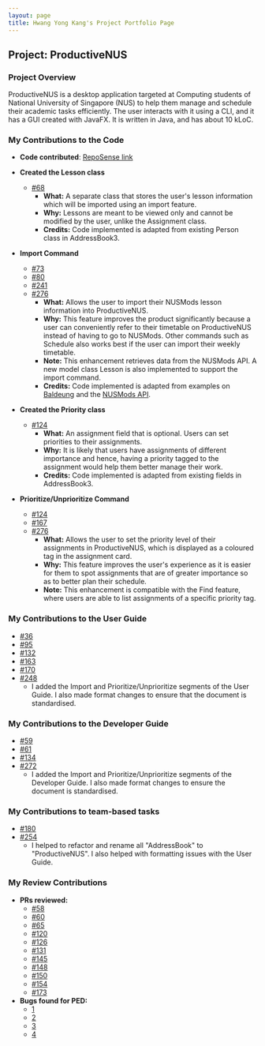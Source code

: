 ```yaml
---
layout: page
title: Hwang Yong Kang's Project Portfolio Page
---
```


## Project: ProductiveNUS

### Project Overview

ProductiveNUS is a desktop application targeted at Computing students of National University of Singapore (NUS) to help them manage and schedule their academic tasks efficiently. The user interacts with it using a CLI, and it has a GUI created with JavaFX. It is written in Java, and has about 10 kLoC.

### My Contributions to the Code

* **Code contributed**: [RepoSense link](https://nus-cs2103-ay2021s1.github.io/tp-dashboard/#breakdown=true&search=hyngkng)

* **Created the Lesson class**
  * [\#68](https://github.com/AY2021S1-CS2103T-F11-3/tp/pull/68/files)
    * **What:** A separate class that stores the user's lesson information which will be imported using an import feature.
    * **Why:** Lessons are meant to be viewed only and cannot be modified by the user, unlike the Assignment class.
    * **Credits:** Code implemented is adapted from existing Person class in AddressBook3.

* **Import Command**
  * [\#73](https://github.com/AY2021S1-CS2103T-F11-3/tp/pull/73/files)
  * [\#80](https://github.com/AY2021S1-CS2103T-F11-3/tp/pull/80/files)
  * [\#241](https://github.com/AY2021S1-CS2103T-F11-3/tp/pull/241/files)
  * [\#276](https://github.com/AY2021S1-CS2103T-F11-3/tp/pull/276/files)
    * **What:** Allows the user to import their NUSMods lesson information into ProductiveNUS.
    * **Why:** This feature improves the product significantly because a user can conveniently refer to their timetable on ProductiveNUS instead of having to go to NUSMods. Other commands such as Schedule also works best if the user can import their weekly timetable.
    * **Note:** This enhancement retrieves data from the NUSMods API. A new model class Lesson is also implemented to support the import command.
    * **Credits:** Code implemented is adapted from examples on [Baldeung](https://www.baeldung.com/java-http-request) and the [NUSMods API](https://api.nusmods.com/v2/).

* **Created the Priority class**
  * [\#124](https://github.com/AY2021S1-CS2103T-F11-3/tp/pull/124/files)
      * **What:** An assignment field that is optional. Users can set priorities to their assignments.
      * **Why:** It is likely that users have assignments of different importance and hence, having a priority tagged to the assignment would help them better manage their work.
      * **Credits:** Code implemented is adapted from existing fields in AddressBook3.

* **Prioritize/Unprioritize Command**
  * [\#124](https://github.com/AY2021S1-CS2103T-F11-3/tp/pull/124/files)
  * [\#167](https://github.com/AY2021S1-CS2103T-F11-3/tp/pull/167/files)
  * [\#276](https://github.com/AY2021S1-CS2103T-F11-3/tp/pull/276/files)
      * **What:** Allows the user to set the priority level of their assignments in ProductiveNUS, which is displayed as a coloured tag in the assignment card.
      * **Why:** This feature improves the user's experience as it is easier for them to spot assignments that are of greater importance so as to better plan their schedule.
      * **Note:** This enhancement is compatible with the Find feature, where users are able to list assignments of a specific priority tag.

### My Contributions to the User Guide
  * [\#36](https://github.com/AY2021S1-CS2103T-F11-3/tp/pull/36/files)
  * [\#95](https://github.com/AY2021S1-CS2103T-F11-3/tp/pull/95/files)
  * [\#132](https://github.com/AY2021S1-CS2103T-F11-3/tp/pull/132/files)
  * [\#163](https://github.com/AY2021S1-CS2103T-F11-3/tp/pull/163/files)
  * [\#170](https://github.com/AY2021S1-CS2103T-F11-3/tp/pull/170/files)
  * [\#248](https://github.com/AY2021S1-CS2103T-F11-3/tp/pull/248/files)
    * I added the Import and Prioritize/Unprioritize segments of the User Guide. I also made format changes to ensure that the document is standardised.

### My Contributions to the Developer Guide
  * [\#59](https://github.com/AY2021S1-CS2103T-F11-3/tp/pull/59/files)
  * [\#61](https://github.com/AY2021S1-CS2103T-F11-3/tp/pull/61/files)
  * [\#134](https://github.com/AY2021S1-CS2103T-F11-3/tp/pull/134/files)
  * [\#272](https://github.com/AY2021S1-CS2103T-F11-3/tp/pull/272/files)
    * I added the Import and Prioritize/Unprioritize segments of the Developer Guide. I also made format changes to ensure the document is standardised.

### My Contributions to team-based tasks
  * [\#180](https://github.com/AY2021S1-CS2103T-F11-3/tp/pull/180/files)
  * [\#254](https://github.com/AY2021S1-CS2103T-F11-3/tp/pull/254/files)
    * I helped to refactor and rename all "AddressBook" to "ProductiveNUS". I also helped with formatting issues with the User Guide.

### My Review Contributions
  * **PRs reviewed:**
    * [\#58](https://github.com/AY2021S1-CS2103T-F11-3/tp/pull/58)
    * [\#60](https://github.com/AY2021S1-CS2103T-F11-3/tp/pull/60)
    * [\#65](https://github.com/AY2021S1-CS2103T-F11-3/tp/pull/65)
    * [\#120](https://github.com/AY2021S1-CS2103T-F11-3/tp/pull/120)
    * [\#126](https://github.com/AY2021S1-CS2103T-F11-3/tp/pull/126)
    * [\#131](https://github.com/AY2021S1-CS2103T-F11-3/tp/pull/131)
    * [\#145](https://github.com/AY2021S1-CS2103T-F11-3/tp/pull/145)
    * [\#148](https://github.com/AY2021S1-CS2103T-F11-3/tp/pull/148)
    * [\#150](https://github.com/AY2021S1-CS2103T-F11-3/tp/pull/150)
    * [\#154](https://github.com/AY2021S1-CS2103T-F11-3/tp/pull/154)
    * [\#173](https://github.com/AY2021S1-CS2103T-F11-3/tp/pull/173)
  * **Bugs found for PED:**
    * [1](https://github.com/hyngkng/ped/issues/1)
    * [2](https://github.com/hyngkng/ped/issues/2)
    * [3](https://github.com/hyngkng/ped/issues/3)
    * [4](https://github.com/hyngkng/ped/issues/4)
